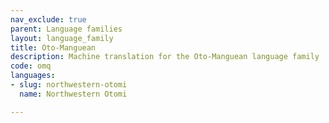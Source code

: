 ```yaml
---
nav_exclude: true
parent: Language families
layout: language_family
title: Oto-Manguean
description: Machine translation for the Oto-Manguean language family
code: omq
languages:
- slug: northwestern-otomi
  name: Northwestern Otomi

---
```



